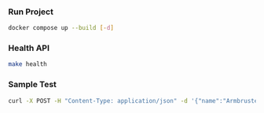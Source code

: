 ### Run Project
``` bash
docker compose up --build [-d]
```

### Health API
``` bash
make health
```

### Sample Test
``` bash
curl -X POST -H "Content-Type: application/json" -d '{"name":"Armbrusteri","phone":123456789, "birthdate": "2000-01-01"}' http://localhost:8080/putter
```